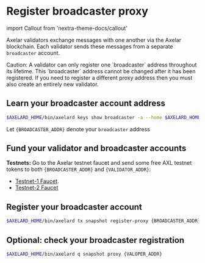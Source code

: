 # Register broadcaster proxy

import Callout from 'nextra-theme-docs/callout'

Axelar validators exchange messages with one another via the Axelar blockchain. Each validator sends these messages from a separate `broadcaster` account.

<Callout type="warning" emoji="⚠️">
  Caution: A validator can only register one `broadcaster` address throughout its lifetime. This `broadcaster` address cannot be changed after it has been registered. If you need to register a different proxy address then you must also create an entirely new validator.
</Callout>

## Learn your broadcaster account address

```bash
$AXELARD_HOME/bin/axelard keys show broadcaster -a --home $AXELARD_HOME
```

Let `{BROADCASTER_ADDR}` denote your `broadcaster` address

## Fund your validator and broadcaster accounts

**Testnets:**
Go to the Axelar testnet faucet and send some free AXL testnet tokens to both `{BROADCASTER_ADDR}` and `{VALIDATOR_ADDR}`:

- [Testnet-1 Faucet](https://faucet.testnet.axelar.dev/).
- [Testnet-2 Faucet](https://faucet-casablanca.testnet.axelar.dev/)

## Register your broadcaster account

```bash
$AXELARD_HOME/bin/axelard tx snapshot register-proxy {BROADCASTER_ADDR} --from validator --home $AXELARD_HOME
```

## Optional: check your broadcaster registration

```bash
$AXELARD_HOME/bin/axelard q snapshot proxy {VALOPER_ADDR}
```
